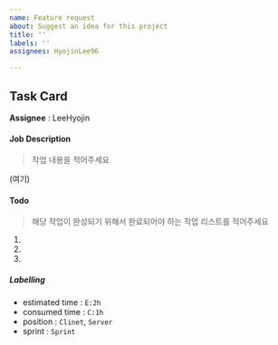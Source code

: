 ```yaml
---
name: Feature request
about: Suggest an idea for this project
title: ''
labels: ''
assignees: HyojinLee96

---
```


## Task Card 

**Assignee** : LeeHyojin

#### Job Description
>  작업 내용을 적어주세요

(여기)

#### Todo 
>  해당 작업이 완성되기 위해서 완료되어야 하는 작업 리스트를 적어주세요 

1. 
2. 
3.  

##### Labelling

- estimated time :  `E:2h` 
- consumed time :  `C:1h`  
- position : `Clinet`, `Server` 
- sprint : `Sprint`
